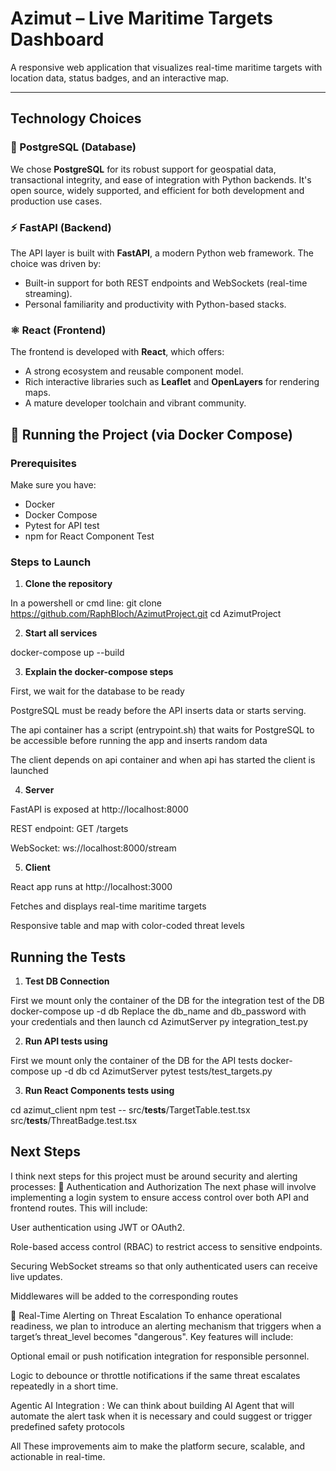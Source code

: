 # Azimut – Live Maritime Targets Dashboard

A responsive web application that visualizes real-time maritime targets with location data, status badges, and an interactive map.

---

##  Technology Choices

### 🐘 PostgreSQL (Database)
We chose **PostgreSQL** for its robust support for geospatial data, transactional integrity, and ease of integration with Python backends. It's open source, widely supported, and efficient for both development and production use cases.

### ⚡ FastAPI (Backend)
The API layer is built with **FastAPI**, a modern Python web framework. The choice was driven by:
- Built-in support for both REST endpoints and WebSockets (real-time streaming).
- Personal familiarity and productivity with Python-based stacks.

### ⚛️ React (Frontend)
The frontend is developed with **React**, which offers:
- A strong ecosystem and reusable component model.
- Rich interactive libraries such as **Leaflet** and **OpenLayers** for rendering maps.
- A mature developer toolchain and vibrant community.


## 🚀 Running the Project (via Docker Compose)

### Prerequisites
Make sure you have:
- Docker
- Docker Compose
- Pytest for API test
- npm for React Component Test 

### Steps to Launch

1. **Clone the repository**

In a powershell or cmd line:
git clone https://github.com/RaphBloch/AzimutProject.git
cd AzimutProject


2. **Start all services**


docker-compose up --build


3. **Explain the docker-compose steps** 

First, we wait for the database to be ready

PostgreSQL must be ready before the API inserts data or starts serving.

The api container has a script (entrypoint.sh) that waits for PostgreSQL to be accessible before running the app and inserts random data 

The client depends on api container and when api has started the client is launched 

4. **Server**

FastAPI is exposed at http://localhost:8000

REST endpoint: GET /targets

WebSocket: ws://localhost:8000/stream

5. **Client**

React app runs at http://localhost:3000

Fetches and displays real-time maritime targets

Responsive table and map with color-coded threat levels


##  Running the Tests 


1. **Test DB Connection**

First we mount only the container of the  DB for the integration test of the DB
docker-compose up -d db 
Replace the db_name and db_password with your credentials and then launch 
cd AzimutServer
py integration_test.py

2. **Run API tests using**

First we mount only the container of the  DB for the API tests
docker-compose up -d db 
cd AzimutServer
pytest tests/test_targets.py


3. **Run React Components tests using**

cd azimut_client
npm test -- src/__tests__/TargetTable.test.tsx src/__tests__/ThreatBadge.test.tsx


##  Next Steps

I think next steps for this project must be around security and alerting processes: 
🔐 Authentication and Authorization
The next phase will involve implementing a login system to ensure access control over both API and frontend routes. This will include:

User authentication using JWT or OAuth2.

Role-based access control (RBAC) to restrict access to sensitive endpoints.

Securing WebSocket streams so that only authenticated users can receive live updates.

Middlewares will be added to the corresponding routes 

🚨 Real-Time Alerting on Threat Escalation
To enhance operational readiness, we plan to introduce an alerting mechanism that triggers when a target’s threat_level becomes "dangerous". Key features will include:

Optional email or push notification integration for responsible personnel.

Logic to debounce or throttle notifications if the same threat escalates repeatedly in a short time.


Agentic AI Integration : 
We can think about building AI Agent that will automate the alert task when it is necessary  and could suggest or trigger predefined safety protocols

All These improvements aim to make the platform secure, scalable, and actionable in real-time.